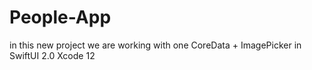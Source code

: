 # People-App
in this new project we are working with one CoreData + ImagePicker in SwiftUI 2.0 Xcode 12
